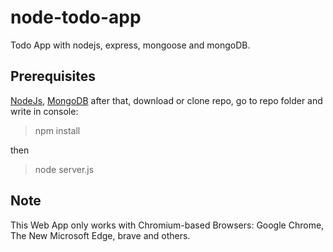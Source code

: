 # node-todo-app
Todo App with nodejs, express, mongoose and mongoDB.

## Prerequisites

[NodeJs](https://nodejs.org/download/), [MongoDB](https://www.mongodb.com/download-center/community)
after that, download or clone repo, go to repo folder and write in console:
> npm install

then 
> node server.js

## Note

This Web App only works with Chromium-based Browsers:  Google Chrome, The New Microsoft Edge, brave and others.